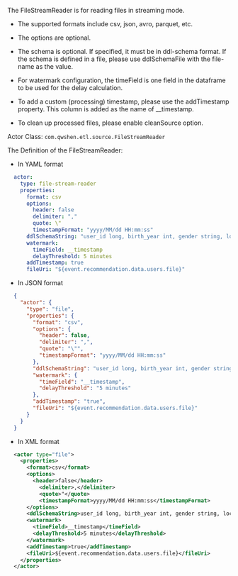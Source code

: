 The FileStreamReader is for reading files in streaming mode.

- The supported formats include csv, json, avro, parquet, etc.
- The options are optional.
- The schema is optional. If specified, it must be in ddl-schema format. If the schema is defined in a file, please use ddlSchemaFile with the file-name as the value.

- For watermark configuration, the timeField is one field in the dataframe to be used for the delay calculation.
- To add a custom (processing) timestamp, please use the addTimestamp property. This column is added as the name of __timestamp.
- To clean up processed files, please enable cleanSource option.

Actor Class: `com.qwshen.etl.source.FileStreamReader`

The Definition of the FileStreamReader:

- In YAML format
```yaml
  actor:
    type: file-stream-reader
    properties:
      format: csv
      options:
        header: false
        delimiter: ","
        quote: \"
        timestampFormat: "yyyy/MM/dd HH:mm:ss"
      ddlSchemaString: "user_id long, birth_year int, gender string, location string"
      watermark:
        timeField: __timestamp
        delayThreshold: 5 minutes
      addTimestamp: true
      fileUri: "${event.recommendation.data.users.file}"
```

- In JSON format
```json
  {
    "actor": {
      "type": "file",
      "properties": {
        "format": "csv",
        "options": {
          "header": false,
          "delimiter": ",",
          "quote": "\"",
          "timestampFormat": "yyyy/MM/dd HH:mm:ss"
        },
        "ddlSchemaString": "user_id long, birth_year int, gender string, location string",
        "watermark": {
          "timeField": "__timestamp",
          "delayThreshold": "5 minutes"
        },
        "addTimestamp": "true",
        "fileUri": "${event.recommendation.data.users.file}"
      }
    }
  }
```
- In XML format
```xml
  <actor type="file">
    <properties>
      <format>csv</format>
      <options>
        <header>false</header>
          <delimiter>,</delimiter>
          <quote>"</quote>
          <timestampFormat>yyyy/MM/dd HH:mm:ss</timestampFormat>
      </options>
      <ddlSchemaString>user_id long, birth_year int, gender string, location string</ddlSchemaString>
      <watermark>
        <timeField>__timestamp</timeField>
        <delayThreshold>5 minutes</delayThreshold>
      </watermark>
      <addTimestamp>true</addTimestamp>
      <fileUri>${event.recommendation.data.users.file}</fileUri>
    </properties>
  </actor>
```
